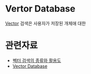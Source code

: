 
# Vertor Database

[Vector](https://github.com/noggame/ai_research/blob/api_prod/concept/data/vector.md) 검색은 사용자가 저장된 개체애 대한 




# 관련자료
- [벡터 검색의 종류와 활용도](https://www.itworld.co.kr/tags/18955/ai/209202)
- [Vector Database](https://www.pinecone.io/learn/vector-database/)

